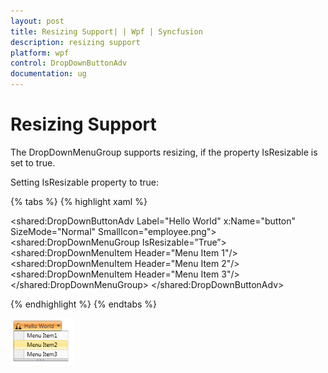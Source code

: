 ```yaml
---
layout: post
title: Resizing Support| | Wpf | Syncfusion
description: resizing support
platform: wpf
control: DropDownButtonAdv
documentation: ug
---
```


# Resizing Support

The DropDownMenuGroup supports resizing, if the property IsResizable is set to true.

Setting IsResizable property to true:


{% tabs %}
{% highlight xaml %}

<shared:DropDownButtonAdv Label="Hello World" x:Name="button" SizeMode="Normal" SmallIcon="employee.png">
<shared:DropDownMenuGroup IsResizable=”True”>
<shared:DropDownMenuItem Header="Menu Item 1"/>
<shared:DropDownMenuItem Header="Menu Item 2"/>
<shared:DropDownMenuItem Header="Menu Item 3"/>
</shared:DropDownMenuGroup>
</shared:DropDownButtonAdv>

{% endhighlight %}
{% endtabs %}

![](Resizing-Support_images/Resizing-Support_img1.png)




